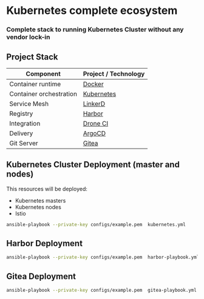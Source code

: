 
# Kubernetes complete ecosystem

### Complete stack to running Kubernetes Cluster without any vendor lock-in


## Project Stack 

| Component                 | Project / Technology                  |
| --------------------------|---------------------------------------|
| Container runtime         | [Docker](https://www.docker.com)      |
| Container orchestration   | [Kubernetes](https://kubernetes.io)   |
| Service Mesh              | [LinkerD](https://linkerd.io)         |
| Registry                  | [Harbor](https://goharbor.io)         |
| Integration               | [Drone CI](https://drone.io)          |
| Delivery                  | [ArgoCD](https://argoproj.github.io)  |
| Git Server                | [Gitea](https://gitea.io/en-us/)      |


## Kubernetes Cluster Deployment (master and nodes)

This resources will be deployed: 

* Kubernetes masters
* Kubernetes nodes 
* Istio 

```bash
ansible-playbook --private-key configs/example.pem  kubernetes.yml
```

## Harbor Deployment 

```bash
ansible-playbook --private-key configs/example.pem  harbor-playbook.yml
```

## Gitea Deployment 

```bash
ansible-playbook --private-key configs/example.pem  gitea-playbook.yml
```